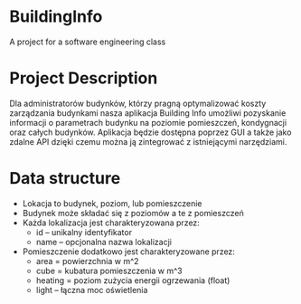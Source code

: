 # BuildingInfo
A project for a software engineering class





# Project Description
Dla administratorów budynków, którzy pragną optymalizować koszty zarządzania budynkami  nasza aplikacja Building Info umożliwi pozyskanie informacji o parametrach budynku na poziomie pomieszczeń, kondygnacji oraz całych budynków. Aplikacja będzie dostępna poprzez GUI a także jako zdalne API dzięki czemu można ją zintegrować z istniejącymi narzędziami.

# Data structure
- Lokacja to budynek, poziom, lub pomieszczenie
- Budynek może składać się z poziomów a te z pomieszczeń
- Każda lokalizacja jest charakteryzowana przez:
    - id – unikalny identyfikator
   - name – opcjonalna nazwa lokalizacji
- Pomieszczenie dodatkowo jest charakteryzowane przez:
   - area = powierzchnia w m^2
   - cube = kubatura pomieszczenia w m^3
   - heating = poziom zużycia energii ogrzewania (float)
   - light – łączna moc oświetlenia
